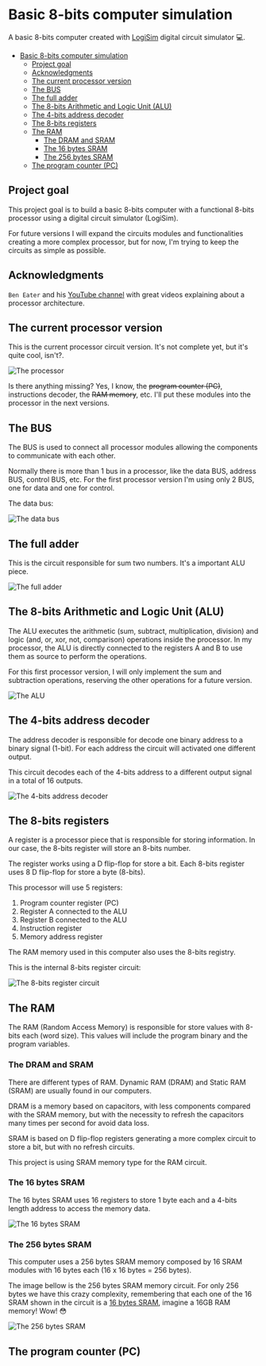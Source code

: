 # Basic 8-bits computer simulation

A basic 8-bits computer created with [LogiSim](http://www.cburch.com/logisim/pt/index.html) digital circuit simulator :computer:.

- [Basic 8-bits computer simulation](#basic-8-bits-computer-simulation)
  - [Project goal](#project-goal)
  - [Acknowledgments](#acknowledgments)
  - [The current processor version](#the-current-processor-version)
  - [The BUS](#the-bus)
  - [The full adder](#the-full-adder)
  - [The 8-bits Arithmetic and Logic Unit (ALU)](#the-8-bits-arithmetic-and-logic-unit-alu)
  - [The 4-bits address decoder](#the-4-bits-address-decoder)
  - [The 8-bits registers](#the-8-bits-registers)
  - [The RAM](#the-ram)
    - [The DRAM and SRAM](#the-dram-and-sram)
    - [The 16 bytes SRAM](#the-16-bytes-sram)
    - [The 256 bytes SRAM](#the-256-bytes-sram)
  - [The program counter (PC)](#the-program-counter-pc)
 
## Project goal

This project goal is to build a basic 8-bits computer with a functional 8-bits processor using a digital circuit simulator (LogiSim).

For future versions I will expand the circuits modules and functionalities creating a more complex processor, but for now, I'm trying to keep the circuits as simple as possible.

## Acknowledgments

`Ben Eater` and his [YouTube channel](https://www.youtube.com/user/eaterbc) with great videos explaining about a processor architecture.

## The current processor version

This is the current processor circuit version. It's not complete yet, but it's quite cool, isn't?.

![The processor](images/processor.png)

Is there anything missing? Yes, I know, the ~~program counter (PC)~~, instructions decoder, the ~~RAM memory~~, etc. I'll put these modules into the processor in the next versions.

## The BUS

The BUS is used to connect all processor modules allowing the components to communicate with each other.

Normally there is more than 1 bus in a processor, like the data BUS, address BUS, control BUS, etc. For the first processor version I'm using only 2 BUS, one for data and one for control.

The data bus:

![The data bus](images/data_bus.png)

## The full adder

This is the circuit responsible for sum two numbers. It's a important ALU piece.

![The full adder](images/full_adder.png)

## The 8-bits Arithmetic and Logic Unit (ALU)

The ALU executes the arithmetic (sum, subtract, multiplication, division) and logic (and, or, xor, not, comparison) operations inside the processor. In my processor, the ALU is directly connected to the registers A and B to use them as source to perform the operations.

For this first processor version, I will only implement the sum and subtraction operations, reserving the other operations for a future version.

![The ALU](images/alu_8-bits.png)

## The 4-bits address decoder

The address decoder is responsible for decode one binary address to a binary signal (1-bit). For each address the circuit will activated one different output.

This circuit decodes each of the 4-bits address to a different output signal in a total of 16 outputs. 

![The 4-bits address decoder](images/address_decoder_4-bits.png)

## The 8-bits registers

A register is a processor piece that is responsible for storing information. In our case, the 8-bits register will store an 8-bits number.

The register works using a D flip-flop for store a bit. Each 8-bits register uses 8 D flip-flop for store a byte (8-bits).

This processor will use 5 registers: 

1) Program counter register (PC)
2) Register A connected to the ALU
3) Register B connected to the ALU
4) Instruction register
5) Memory address register

The RAM memory used in this computer also uses the 8-bits registry.

This is the internal 8-bits register circuit:

![The 8-bits register circuit](images/register_8-bits.png)

## The RAM

The RAM (Random Access Memory) is responsible for store values with 8-bits each (word size). This values will include the program binary and the program variables.

### The DRAM and SRAM

There are different types of RAM. Dynamic RAM (DRAM) and Static RAM (SRAM) are usually found in our computers. 

DRAM is a memory based on capacitors, with less components compared with the SRAM memory, but with the necessity to refresh the capacitors many times per second for avoid data loss. 

SRAM is based on D flip-flop registers generating a more complex circuit to store a bit, but with no refresh circuits.

This project is using SRAM memory type for the RAM circuit.


### The 16 bytes SRAM

The 16 bytes SRAM uses 16 registers to store 1 byte each and a 4-bits length address to access the memory data.

![The 16 bytes SRAM](images/SRAM_16-bytes.png)

### The 256 bytes SRAM

This computer uses a 256 bytes SRAM memory composed by 16 SRAM modules with 16 bytes each (16 x 16 bytes = 256 bytes).

The image bellow is the 256 bytes SRAM memory circuit. For only 256 bytes we have this crazy complexity, remembering that each one of the 16 SRAM shown in the circuit is a [16 bytes SRAM](#the-16-bytes-sram), imagine a 16GB RAM memory! Wow! :flushed:

![The 256 bytes SRAM](images/SRAM_256-bytes.png)

## The program counter (PC)
 